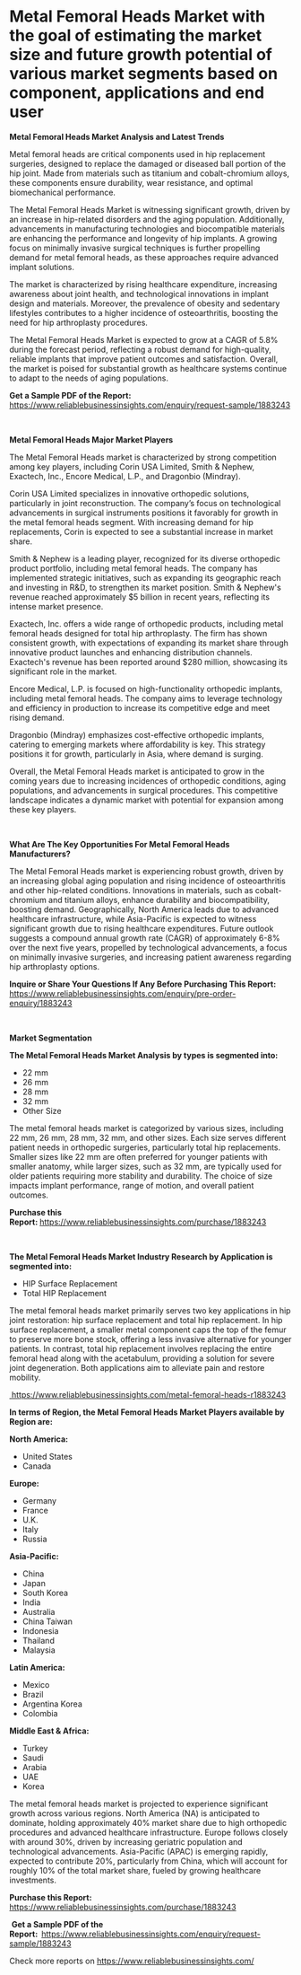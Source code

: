 <p><h1>Metal Femoral Heads Market with the goal of estimating the market size and future growth potential of various market segments based on component, applications and end user</h1></p><p><strong>Metal Femoral Heads Market Analysis and Latest Trends</strong></p>
<p><p>Metal femoral heads are critical components used in hip replacement surgeries, designed to replace the damaged or diseased ball portion of the hip joint. Made from materials such as titanium and cobalt-chromium alloys, these components ensure durability, wear resistance, and optimal biomechanical performance. </p><p>The Metal Femoral Heads Market is witnessing significant growth, driven by an increase in hip-related disorders and the aging population. Additionally, advancements in manufacturing technologies and biocompatible materials are enhancing the performance and longevity of hip implants. A growing focus on minimally invasive surgical techniques is further propelling demand for metal femoral heads, as these approaches require advanced implant solutions.</p><p>The market is characterized by rising healthcare expenditure, increasing awareness about joint health, and technological innovations in implant design and materials. Moreover, the prevalence of obesity and sedentary lifestyles contributes to a higher incidence of osteoarthritis, boosting the need for hip arthroplasty procedures. </p><p>The Metal Femoral Heads Market is expected to grow at a CAGR of 5.8% during the forecast period, reflecting a robust demand for high-quality, reliable implants that improve patient outcomes and satisfaction. Overall, the market is poised for substantial growth as healthcare systems continue to adapt to the needs of aging populations.</p></p>
<p><strong>Get a Sample PDF of the Report:&nbsp;</strong> <a href="https://www.reliablebusinessinsights.com/enquiry/request-sample/1883243?utm_campaign=3090&utm_medium=2&utm_source=Github&utm_content=ia&utm_term=05032025&utm_id=metal-femoral-heads">https://www.reliablebusinessinsights.com/enquiry/request-sample/1883243</a></p>
<p>&nbsp;</p>
<p><strong>Metal Femoral Heads Major Market Players</strong></p>
<p><p>The Metal Femoral Heads market is characterized by strong competition among key players, including Corin USA Limited, Smith & Nephew, Exactech, Inc., Encore Medical, L.P., and Dragonbio (Mindray). </p><p>Corin USA Limited specializes in innovative orthopedic solutions, particularly in joint reconstruction. The company’s focus on technological advancements in surgical instruments positions it favorably for growth in the metal femoral heads segment. With increasing demand for hip replacements, Corin is expected to see a substantial increase in market share.</p><p>Smith & Nephew is a leading player, recognized for its diverse orthopedic product portfolio, including metal femoral heads. The company has implemented strategic initiatives, such as expanding its geographic reach and investing in R&D, to strengthen its market position. Smith & Nephew's revenue reached approximately $5 billion in recent years, reflecting its intense market presence.</p><p>Exactech, Inc. offers a wide range of orthopedic products, including metal femoral heads designed for total hip arthroplasty. The firm has shown consistent growth, with expectations of expanding its market share through innovative product launches and enhancing distribution channels. Exactech's revenue has been reported around $280 million, showcasing its significant role in the market.</p><p>Encore Medical, L.P. is focused on high-functionality orthopedic implants, including metal femoral heads. The company aims to leverage technology and efficiency in production to increase its competitive edge and meet rising demand.</p><p>Dragonbio (Mindray) emphasizes cost-effective orthopedic implants, catering to emerging markets where affordability is key. This strategy positions it for growth, particularly in Asia, where demand is surging.</p><p>Overall, the Metal Femoral Heads market is anticipated to grow in the coming years due to increasing incidences of orthopedic conditions, aging populations, and advancements in surgical procedures. This competitive landscape indicates a dynamic market with potential for expansion among these key players.</p></p>
<p>&nbsp;</p>
<p><strong>What Are The Key Opportunities For Metal Femoral Heads Manufacturers?</strong></p>
<p><p>The Metal Femoral Heads market is experiencing robust growth, driven by an increasing global aging population and rising incidence of osteoarthritis and other hip-related conditions. Innovations in materials, such as cobalt-chromium and titanium alloys, enhance durability and biocompatibility, boosting demand. Geographically, North America leads due to advanced healthcare infrastructure, while Asia-Pacific is expected to witness significant growth due to rising healthcare expenditures. Future outlook suggests a compound annual growth rate (CAGR) of approximately 6-8% over the next five years, propelled by technological advancements, a focus on minimally invasive surgeries, and increasing patient awareness regarding hip arthroplasty options.</p></p>
<p><strong>Inquire or Share Your Questions If Any Before Purchasing This Report:</strong> <a href="https://www.reliablebusinessinsights.com/enquiry/pre-order-enquiry/1883243?utm_campaign=3090&utm_medium=2&utm_source=Github&utm_content=ia&utm_term=05032025&utm_id=metal-femoral-heads">https://www.reliablebusinessinsights.com/enquiry/pre-order-enquiry/1883243</a></p>
<p>&nbsp;</p>
<p><strong>Market Segmentation</strong></p>
<p><strong>The Metal Femoral Heads Market Analysis by types is segmented into:</strong></p>
<p><ul><li>22 mm</li><li>26 mm</li><li>28 mm</li><li>32 mm</li><li>Other Size</li></ul></p>
<p><p>The metal femoral heads market is categorized by various sizes, including 22 mm, 26 mm, 28 mm, 32 mm, and other sizes. Each size serves different patient needs in orthopedic surgeries, particularly total hip replacements. Smaller sizes like 22 mm are often preferred for younger patients with smaller anatomy, while larger sizes, such as 32 mm, are typically used for older patients requiring more stability and durability. The choice of size impacts implant performance, range of motion, and overall patient outcomes.</p></p>
<p><strong>Purchase this Report:&nbsp;</strong><a href="https://www.reliablebusinessinsights.com/purchase/1883243?utm_campaign=3090&utm_medium=2&utm_source=Github&utm_content=ia&utm_term=05032025&utm_id=metal-femoral-heads">https://www.reliablebusinessinsights.com/purchase/1883243</a></p>
<p>&nbsp;</p>
<p><strong>The Metal Femoral Heads Market Industry Research by Application is segmented into:</strong></p>
<p><ul><li>HIP Surface Replacement</li><li>Total HIP Replacement</li></ul></p>
<p><p>The metal femoral heads market primarily serves two key applications in hip joint restoration: hip surface replacement and total hip replacement. In hip surface replacement, a smaller metal component caps the top of the femur to preserve more bone stock, offering a less invasive alternative for younger patients. In contrast, total hip replacement involves replacing the entire femoral head along with the acetabulum, providing a solution for severe joint degeneration. Both applications aim to alleviate pain and restore mobility.</p></p>
<p><a href="https://www.reliablebusinessinsights.com/metal-femoral-heads-r1883243?utm_campaign=3090&utm_medium=2&utm_source=Github&utm_content=ia&utm_term=05032025&utm_id=metal-femoral-heads">&nbsp;https://www.reliablebusinessinsights.com/metal-femoral-heads-r1883243</a></p>
<p><strong>In terms of Region, the Metal Femoral Heads Market Players available by Region are:</strong></p>
<p>
    <p> <strong> North America: </strong>
        <ul>
            <li>United States</li>
            <li>Canada</li>
        </ul>
        </p> 
    <p> <strong> Europe: </strong>
        <ul>
            <li>Germany</li>
            <li>France</li>
            <li>U.K.</li>
            <li>Italy</li>
            <li>Russia</li>
        </ul>
        </p> 
    <p> <strong> Asia-Pacific: </strong>
        <ul>
            <li>China</li>
            <li>Japan</li>
            <li>South Korea</li>
            <li>India</li>
            <li>Australia</li>
            <li>China Taiwan</li>
            <li>Indonesia</li>
            <li>Thailand</li>
            <li>Malaysia</li>
        </ul>
        </p> 
    <p> <strong> Latin America: </strong>
        <ul>
            <li>Mexico</li>
            <li>Brazil</li>
            <li>Argentina Korea</li>
            <li>Colombia</li>
        </ul>
        </p> 
    <p> <strong> Middle East & Africa: </strong>
        <ul>
            <li>Turkey</li>
            <li>Saudi</li>
            <li>Arabia</li>
            <li>UAE</li>
            <li>Korea</li>
        </ul>
    </p>
    </p>
<p><p>The metal femoral heads market is projected to experience significant growth across various regions. North America (NA) is anticipated to dominate, holding approximately 40% market share due to high orthopedic procedures and advanced healthcare infrastructure. Europe follows closely with around 30%, driven by increasing geriatric population and technological advancements. Asia-Pacific (APAC) is emerging rapidly, expected to contribute 20%, particularly from China, which will account for roughly 10% of the total market share, fueled by growing healthcare investments.</p></p>
<p><strong>Purchase this Report: </strong><a href="https://www.reliablebusinessinsights.com/purchase/1883243?utm_campaign=3090&utm_medium=2&utm_source=Github&utm_content=ia&utm_term=05032025&utm_id=metal-femoral-heads">https://www.reliablebusinessinsights.com/purchase/1883243</a></p>
<p>&nbsp;<strong>Get a Sample PDF of the Report:&nbsp;&nbsp;</strong><a href="https://www.reliablebusinessinsights.com/enquiry/request-sample/1883243?utm_campaign=3090&utm_medium=2&utm_source=Github&utm_content=ia&utm_term=05032025&utm_id=metal-femoral-heads">https://www.reliablebusinessinsights.com/enquiry/request-sample/1883243</a></p>
<p><strong></strong></p>
<p>Check more reports on <a href="https://www.reliablebusinessinsights.com/?utm_campaign=3090&utm_medium=2&utm_source=Github&utm_content=ia&utm_term=05032025&utm_id=metal-femoral-heads">https://www.reliablebusinessinsights.com/</a></p>